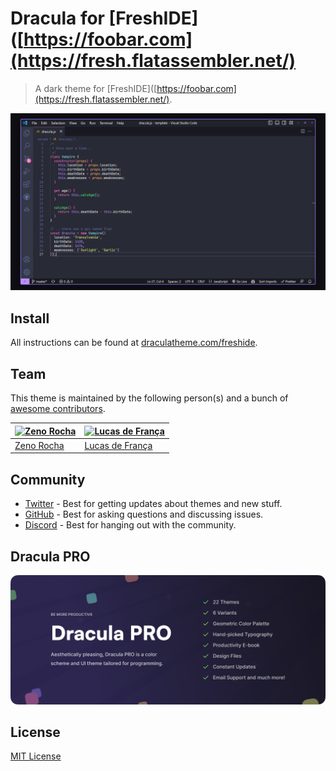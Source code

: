 # Dracula for [FreshIDE]([https://foobar.com](https://fresh.flatassembler.net/)

> A dark theme for [FreshIDE]([https://foobar.com](https://fresh.flatassembler.net/).

![Screenshot](./screenshot.png)

## Install

All instructions can be found at [draculatheme.com/freshide](https://draculatheme.com/freshide).

## Team

This theme is maintained by the following person(s) and a bunch of [awesome contributors](https://github.com/dracula/freshide/graphs/contributors).

| [![Zeno Rocha](https://github.com/zenorocha.png?size=100)](https://github.com/zenorocha) | [![Lucas de França](https://github.com/luxonauta.png?size=100)](https://github.com/luxonauta) |
| ---------------------------------------------------------------------------------------- | --------------------------------------------------------------------------------------------- |
| [Zeno Rocha](https://github.com/zenorocha)                                               | [Lucas de França](https://github.com/luxonauta)                                               |

## Community

- [Twitter](https://twitter.com/draculatheme) - Best for getting updates about themes and new stuff.
- [GitHub](https://github.com/dracula/dracula-theme/discussions) - Best for asking questions and discussing issues.
- [Discord](https://draculatheme.com/discord-invite) - Best for hanging out with the community.

## Dracula PRO

[![Dracula PRO](./.github/dracula-pro.png)](https://draculatheme.com/pro)

## License

[MIT License](./LICENSE)
